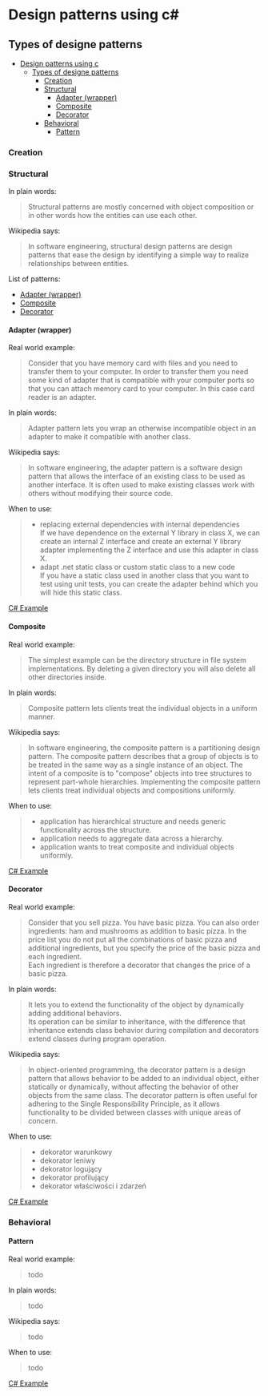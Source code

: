 # Design patterns using c#
## Types of designe patterns


- [Design patterns using c](#design-patterns-using-c)
  - [Types of designe patterns](#types-of-designe-patterns)
    - [Creation](#creation)
    - [Structural](#structural)
      - [Adapter (wrapper)](#adapter-wrapper)
      - [Composite](#composite)
      - [Decorator](#decorator)
    - [Behavioral](#behavioral)
      - [Pattern](#pattern)

### Creation
### Structural
In plain words:
>Structural patterns are mostly concerned with object composition or in other words how the entities can use each other.

Wikipedia says:
>In software engineering, structural design patterns are design patterns that ease the design by identifying a simple way to realize relationships between entities.

List of patterns:
- [Adapter (wrapper)](#adapter)
- [Composite](#composite)
- [Decorator](#decorator)

#### Adapter (wrapper)
Real world example:
>Consider that you have memory card with files and you need to transfer them to your computer. In order to transfer them you need some kind of adapter that is compatible with your computer ports so that you can attach memory card to your computer. In this case card reader is an adapter.

In plain words:
>Adapter pattern lets you wrap an otherwise incompatible object in an adapter to make it compatible with another class.

Wikipedia says:
>In software engineering, the adapter pattern is a software design pattern that allows the interface of an existing class to be used as another interface. It is often used to make existing classes work with others without modifying their source code.

When to use:
>- replacing external dependencies with internal dependencies\
If we have dependence on the external Y library in class X, we can create an internal Z interface and create an external Y library adapter implementing the Z interface and use this adapter in class X.
>- adapt .net static class or custom static class to a new code\
If you have a static class used in another class that you want to test using unit tests, you can create the adapter behind which you will hide this static class.

[C# Example](tp.Adapter/Program.cs)

#### Composite
Real world example:
>The simplest example can be the directory structure in file system implementations. By deleting a given directory you will also delete all other directories inside.

In plain words:
>Composite pattern lets clients treat the individual objects in a uniform manner.

Wikipedia says:
>In software engineering, the composite pattern is a partitioning design pattern. The composite pattern describes that a group of objects is to be treated in the same way as a single instance of an object. The intent of a composite is to "compose" objects into tree structures to represent part-whole hierarchies. Implementing the composite pattern lets clients treat individual objects and compositions uniformly.

When to use:
>- application has hierarchical structure and needs generic functionality across the structure.
>- application needs to aggregate data across a hierarchy.
>- application wants to treat composite and individual objects uniformly.

[C# Example](tp.Composite/Program.cs)

#### Decorator
Real world example:
>Consider that you sell pizza. You have basic pizza. You can also order ingredients: ham and mushrooms as addition to basic pizza.
In the price list you do not put all the combinations of basic pizza and additional ingredients, but you specify the price of the basic pizza and each ingredient.\
Each ingredient is therefore a decorator that changes the price of a basic pizza.

In plain words:
>It lets you to extend the functionality of the object by dynamically adding additional behaviors.\
Its operation can be similar to inheritance, with the difference that inheritance extends class behavior during compilation and decorators extend classes during program operation.

Wikipedia says:
>In object-oriented programming, the decorator pattern is a design pattern that allows behavior to be added to an individual object, either statically or dynamically, without affecting the behavior of other objects from the same class. The decorator pattern is often useful for adhering to the Single Responsibility Principle, as it allows functionality to be divided between classes with unique areas of concern.

When to use:
>- dekorator warunkowy
>- dekorator leniwy
>- dekorator logujący
>- dekorator profilujący
>- dekorator właściwości i zdarzeń

[C# Example](tp.decorator/Program.cs)


### Behavioral


#### Pattern
Real world example:
>todo

In plain words:
>todo 

Wikipedia says:
>todo

When to use:
>todo

[C# Example]()
